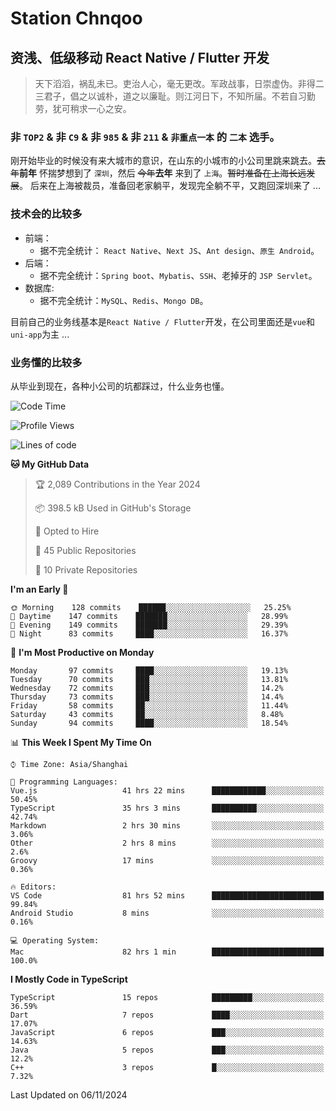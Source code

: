 # Station Chnqoo

## 资浅、低级移动 React Native / Flutter 开发

> 天下滔滔，祸乱未已。吏治人心，毫无更改。军政战事，日崇虚伪。非得二三君子，倡之以诚朴，道之以廉耻。则江河日下，不知所届。不若自习勤劳，犹可稍求一心之安。

### 非 `TOP2` & 非 `C9` & 非 `985` & 非 `211` & `非重点一本` 的 `二本` 选手。

刚开始毕业的时候没有来大城市的意识，在山东的小城市的小公司里跳来跳去。~~去年~~**前年** 怀揣梦想到了 `深圳`，然后 ~~今年~~**去年** 来到了 `上海`。~~暂时准备在上海长远发展~~。
后来在上海被裁员，准备回老家躺平，发现完全躺不平，又跑回深圳来了 ...

### 技术会的比较多

- 前端：
  - 据不完全统计： `React Native`、`Next JS`、`Ant design`、`原生 Android`。
- 后端：
  - 据不完全统计：`Spring boot`、`Mybatis`、`SSH`、老掉牙的 `JSP Servlet`。
- 数据库:
  - 据不完全统计：`MySQL`、`Redis`、`Mongo DB`。

目前自己的业务线基本是`React Native / Flutter`开发，在公司里面还是`vue`和`uni-app`为主 ...

### 业务懂的比较多

从毕业到现在，各种小公司的坑都踩过，什么业务也懂。

<!--START_SECTION:waka-->
![Code Time](http://img.shields.io/badge/Code%20Time-6%2C453%20hrs%205%20mins-blue)

![Profile Views](http://img.shields.io/badge/Profile%20Views-0-blue)

![Lines of code](https://img.shields.io/badge/From%20Hello%20World%20I%27ve%20Written-464%20Thousand%20lines%20of%20code-blue)

**🐱 My GitHub Data** 

> 🏆 2,089 Contributions in the Year 2024
 > 
> 📦 398.5 kB Used in GitHub's Storage 
 > 
> 💼 Opted to Hire
 > 
> 📜 45 Public Repositories 
 > 
> 🔑 10 Private Repositories  
 > 
**I'm an Early 🐤** 

```text
🌞 Morning    128 commits    ██████░░░░░░░░░░░░░░░░░░░   25.25% 
🌆 Daytime    147 commits    ███████░░░░░░░░░░░░░░░░░░   28.99% 
🌃 Evening    149 commits    ███████░░░░░░░░░░░░░░░░░░   29.39% 
🌙 Night      83 commits     ████░░░░░░░░░░░░░░░░░░░░░   16.37%

```
📅 **I'm Most Productive on Monday** 

```text
Monday       97 commits     ████░░░░░░░░░░░░░░░░░░░░░   19.13% 
Tuesday      70 commits     ███░░░░░░░░░░░░░░░░░░░░░░   13.81% 
Wednesday    72 commits     ███░░░░░░░░░░░░░░░░░░░░░░   14.2% 
Thursday     73 commits     ███░░░░░░░░░░░░░░░░░░░░░░   14.4% 
Friday       58 commits     ██░░░░░░░░░░░░░░░░░░░░░░░   11.44% 
Saturday     43 commits     ██░░░░░░░░░░░░░░░░░░░░░░░   8.48% 
Sunday       94 commits     ████░░░░░░░░░░░░░░░░░░░░░   18.54%

```


📊 **This Week I Spent My Time On** 

```text
⌚︎ Time Zone: Asia/Shanghai

💬 Programming Languages: 
Vue.js                   41 hrs 22 mins      ████████████░░░░░░░░░░░░░   50.45% 
TypeScript               35 hrs 3 mins       ██████████░░░░░░░░░░░░░░░   42.74% 
Markdown                 2 hrs 30 mins       ░░░░░░░░░░░░░░░░░░░░░░░░░   3.06% 
Other                    2 hrs 8 mins        ░░░░░░░░░░░░░░░░░░░░░░░░░   2.6% 
Groovy                   17 mins             ░░░░░░░░░░░░░░░░░░░░░░░░░   0.36%

🔥 Editors: 
VS Code                  81 hrs 52 mins      █████████████████████████   99.84% 
Android Studio           8 mins              ░░░░░░░░░░░░░░░░░░░░░░░░░   0.16%

💻 Operating System: 
Mac                      82 hrs 1 min        █████████████████████████   100.0%

```

**I Mostly Code in TypeScript** 

```text
TypeScript               15 repos            █████████░░░░░░░░░░░░░░░░   36.59% 
Dart                     7 repos             ████░░░░░░░░░░░░░░░░░░░░░   17.07% 
JavaScript               6 repos             ███░░░░░░░░░░░░░░░░░░░░░░   14.63% 
Java                     5 repos             ███░░░░░░░░░░░░░░░░░░░░░░   12.2% 
C++                      3 repos             █░░░░░░░░░░░░░░░░░░░░░░░░   7.32%

```



 Last Updated on 06/11/2024
<!--END_SECTION:waka-->

<!---
ChenqiaoStation/ChenqiaoStation is a ✨ special ✨ repository because its `README.md` (this file) appears on your GitHub profile.
You can click the Preview link to take a look at your changes.
--->

